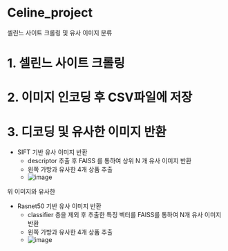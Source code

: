 # Celine_project
셀린느 사이트 크롤링 및 유사 이미지 분류

# 1. 셀린느 사이트 크롤링
# 2. 이미지 인코딩 후 CSV파일에 저장
# 3. 디코딩 및 유사한 이미지 반환
- SIFT 기반 유사 이미지 반환
    - descriptor 추출 후 FAISS 를 통하여 상위 N 개 유사 이미지 반환
    - 왼쪽 가방과 유사한 4개 상품 추출
    -  ![image](https://github.com/user-attachments/assets/82501c70-6ad8-4393-83c4-b2bbb03afef8)

위 이미지와 유사한
- Rasnet50 기반 유사 이미지 반환
    - classifier 층을 제외 후 추출한 특징 벡터를 FAISS를 통하여 N개 유사 이미지 반환
    - 왼쪽 가방과 유사한 4개 상품 추출
    - ![image](https://github.com/user-attachments/assets/810d5017-0045-47a5-8f7b-598f07033cb4)



    
